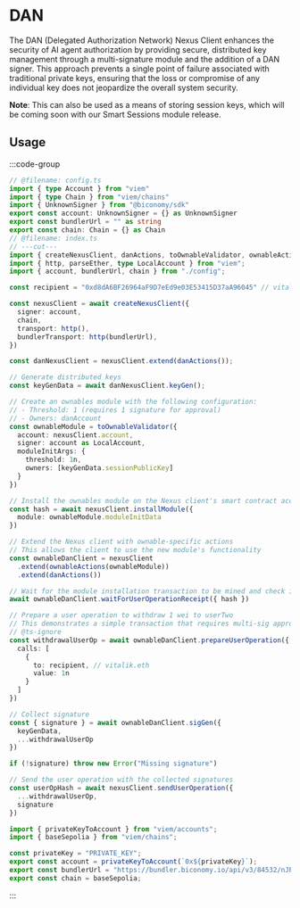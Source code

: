 # DAN 

The DAN (Delegated Authorization Network) Nexus Client enhances the security of AI agent authorization by providing secure, distributed key management through a multi-signature module and the addition of a DAN signer. This approach prevents a single point of failure associated with traditional private keys, ensuring that the loss or compromise of any individual key does not jeopardize the overall system security.

**Note**: This can also be used as a means of storing session keys, which will be coming soon with our Smart Sessions module release.

## Usage

:::code-group

```typescript twoslash [index.ts]
// @filename: config.ts
import { type Account } from "viem"
import { type Chain } from "viem/chains"
import { UnknownSigner } from "@biconomy/sdk"
export const account: UnknownSigner = {} as UnknownSigner
export const bundlerUrl = "" as string
export const chain: Chain = {} as Chain
// @filename: index.ts
// ---cut---
import { createNexusClient, danActions, toOwnableValidator, ownableActions } from "@biconomy/sdk";
import { http, parseEther, type LocalAccount } from "viem";
import { account, bundlerUrl, chain } from "./config";

const recipient = "0xd8dA6BF26964aF9D7eEd9e03E53415D37aA96045" // vitalik.eth

const nexusClient = await createNexusClient({
  signer: account, 
  chain,
  transport: http(), 
  bundlerTransport: http(bundlerUrl), 
})

const danNexusClient = nexusClient.extend(danActions());

// Generate distributed keys
const keyGenData = await danNexusClient.keyGen();

// Create an ownables module with the following configuration:
// - Threshold: 1 (requires 1 signature for approval)
// - Owners: danAccount
const ownableModule = toOwnableValidator({
  account: nexusClient.account,
  signer: account as LocalAccount,
  moduleInitArgs: {
    threshold: 1n,
    owners: [keyGenData.sessionPublicKey]
  }
})

// Install the ownables module on the Nexus client's smart contract account
const hash = await nexusClient.installModule({
  module: ownableModule.moduleInitData
})

// Extend the Nexus client with ownable-specific actions
// This allows the client to use the new module's functionality
const ownableDanClient = nexusClient
  .extend(ownableActions(ownableModule))
  .extend(danActions())

// Wait for the module installation transaction to be mined and check its success
await ownableDanClient.waitForUserOperationReceipt({ hash })

// Prepare a user operation to withdraw 1 wei to userTwo
// This demonstrates a simple transaction that requires multi-sig approval
// @ts-ignore
const withdrawalUserOp = await ownableDanClient.prepareUserOperation({
  calls: [
    {
      to: recipient, // vitalik.eth
      value: 1n
    }
  ]
})

// Collect signature
const { signature } = await ownableDanClient.sigGen({
  keyGenData,
  ...withdrawalUserOp
})

if (!signature) throw new Error("Missing signature")

// Send the user operation with the collected signatures
const userOpHash = await nexusClient.sendUserOperation({
  ...withdrawalUserOp,
  signature
})
```

```typescript twoslash [config.ts]
import { privateKeyToAccount } from "viem/accounts";
import { baseSepolia } from "viem/chains";

const privateKey = "PRIVATE_KEY";
export const account = privateKeyToAccount(`0x${privateKey}`);
export const bundlerUrl = "https://bundler.biconomy.io/api/v3/84532/nJPK7B3ru.dd7f7861-190d-41bd-af80-6877f74b8f44";
export const chain = baseSepolia;
```

:::

